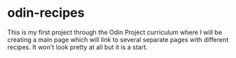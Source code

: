 # odin-recipes
This is my first project through the Odin Project curriculum where I will be creating a main page which will link to several separate pages with different recipes. It won't look pretty at all but it is a start. 